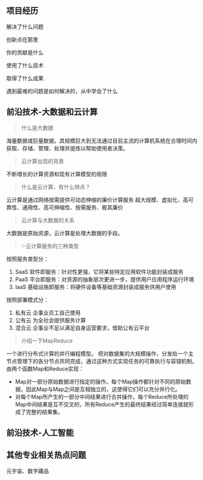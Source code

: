 ## 项目经历

解决了什么问题

创新点在那里

你的贡献是什么

使用了什么技术

取得了什么成果

遇到最难的问题是如何解决的，从中学会了什么




## 前沿技术-大数据和云计算

> 什么是大数据

海量数据或巨量数据，其规模巨大到无法通过目前主流的计算机系统在合理时间内获取、存储、管理、处理并提炼以帮助使用者决策。

> 云计算出现的背景

不断增长的计算资源和现有计算模型的局限

> 什么是云计算，有什么特点？

云计算是通过网络按需提供可动态伸缩的廉价计算服务
超大规模、虚拟化、高可靠性、通用性、高可伸缩性、按需服务、极其廉价

> 云计算与大数据的关系

大数据是原始资源，云计算是处理大数据的手段。

> ✨云计算服务的三种类型

按照服务类型分：
1. SaaS 软件即服务：针对性更强，它将某些特定应用软件功能封装成服务
2. PaaS 平台即服务：对资源的抽象层次更进一步，提供用户应用程序运行环境
3. IaaS 基础设施即服务：将硬件设备等基础资源封装成服务供用户使用

按照部署模式分：
1. 私有云 企事业员工自己使用
2. 公有云 为全社会提供服务计算
3. 混合云 企事业不足以满足自身运营要求，借助公有云平台


> 介绍一下MapReduce

一个进行分布式计算的并行编程模型。
把对数据集的大规模操作，分发给一个主节点管理下的各分节点共同完成，通过这种方式实现任务的可靠执行与容错机制。
由两个函数Map和Reduce实现：
- Map对一部分原始数据进行指定的操作。每个Map操作都针对不同的原始数据，因此Map与Map之间是互相独立的，这使得它们可以充分并行化。
- 对每个Map所产生的一部分中间结果进行合并操作，每个Reduce所处理的Map中间结果是互不交叉的，所有Reduce产生的最终结果经过简单连接就形成了完整的结果集。




## 前沿技术-人工智能





## 其他专业相关热点问题

元宇宙、数字藏品